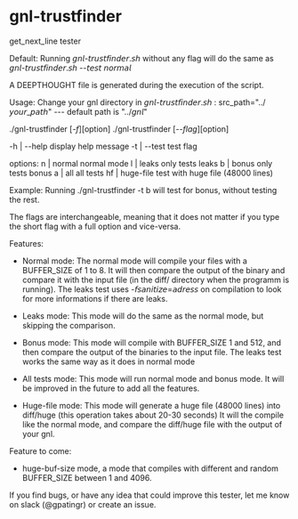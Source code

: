 # gnl-trustfinder

get_next_line tester

Default:
Running 𝘨𝘯𝘭-𝘵𝘳𝘶𝘴𝘵𝘧𝘪𝘯𝘥𝘦𝘳.𝘴𝘩 without any flag will do the same as 𝘨𝘯𝘭-𝘵𝘳𝘶𝘴𝘵𝘧𝘪𝘯𝘥𝘦𝘳.𝘴𝘩 --𝘵𝘦𝘴𝘵 𝘯𝘰𝘳𝘮𝘢𝘭

A DEEPTHOUGHT file is generated during the execution of the script.

Usage:
Change your gnl directory in 𝘨𝘯𝘭-𝘵𝘳𝘶𝘴𝘵𝘧𝘪𝘯𝘥𝘦𝘳.𝘴𝘩 :
  src_path="../𝘺𝘰𝘶𝘳_𝘱𝘢𝘵𝘩" --- default path is "../𝘨𝘯𝘭"
  
  ./gnl-trustfinder [-$f] [$option]
  ./gnl-trustfinder [--$flag] [$option]

  -h | --help    display help message
  -t | --test    test flag

  options:
        n | normal     normal mode
        l | leaks      only tests leaks
        b | bonus      only tests bonus
        a | all        all tests
       hf | huge-file  test with huge file (48000 lines)

Example:
Running ./gnl-trustfinder -t b will test for bonus, without testing the rest.

The flags are interchangeable, meaning that it does not matter if you type the short flag with a full option and vice-versa.


Features:

 - Normal mode:
The normal mode will compile your files with a BUFFER_SIZE of 1 to 8.
It will then compare the output of the binary and compare it with the input file (in the diff/ directory when the programm is running).
The leaks test uses -𝘧𝘴𝘢𝘯𝘪𝘵𝘪𝘻𝘦=𝘢𝘥𝘳𝘦𝘴𝘴 on compilation to look for more informations if there are leaks. 

 - Leaks mode:
This mode will do the same as the normal mode, but skipping the comparison.

 - Bonus mode:
This mode will compile with BUFFER_SIZE 1 and 512, and then compare the output of the binaries to the input file.
The leaks test works the same way as it does in normal mode

 - All tests mode:
This mode will run normal mode and bonus mode. It will be improved in the future to add all the features.

 - Huge-file mode:
This mode will generate a huge file (48000 lines) into diff/huge (this operation takes about 20-30 seconds)
It will the compile like the normal mode, and compare the diff/huge file with the output of your gnl.



Feature to come:
 - huge-buf-size mode, a mode that compiles with different and random BUFFER_SIZE between 1 and 4096.
 
If you find bugs, or have any idea that could improve this tester, let me know on slack (@gpatingr) or create an issue.
